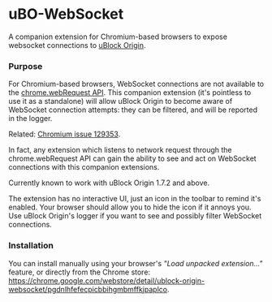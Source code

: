 # uBO-WebSocket
A companion extension for Chromium-based browsers to expose websocket connections to [uBlock Origin](https://github.com/gorhill/uBlock).

### Purpose

For Chromium-based browsers, WebSocket connections are not available to the [chrome.webRequest API](https://developer.chrome.com/extensions/webRequest). This companion extension (it's pointless to use it as a standalone) will allow uBlock Origin to become aware of WebSocket connection attempts: they can be filtered, and will be reported in the logger.

Related: [Chromium issue 129353](https://bugs.chromium.org/p/chromium/issues/detail?id=129353).

In fact, any extension which listens to network request through the chrome.webRequest API can gain the ability to see and act on WebSocket connections with this companion extensions.

Currently known to work with uBlock Origin 1.7.2 and above.

The extension has no interactive UI, just an icon in the toolbar to remind it's enabled. Your browser should allow you to hide the icon if it annoys you. Use uBlock Origin's logger if you want to see and possibly filter WebSocket connections.

### Installation

You can install manually using your browser's _"Load unpacked extension..."_ feature, or directly from the Chrome store: <https://chrome.google.com/webstore/detail/ublock-origin-websocket/pgdnlhfefecpicbbihgmbmffkjpaplco>.
